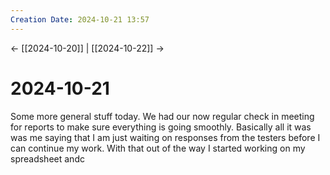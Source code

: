 ```yaml
---
Creation Date: 2024-10-21 13:57
---
```


<- [[2024-10-20]] | [[2024-10-22]]  ->

# 2024-10-21
Some more general stuff today. We had our now regular check in meeting for reports to make sure everything is going smoothly. Basically all it was was me saying that I am just waiting on responses from the testers before I can continue my work. With that out of the way I started working on my spreadsheet andc 
